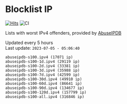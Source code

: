# Blocklist IP

[![Hits](https://hits.seeyoufarm.com/api/count/incr/badge.svg?url=https%3A%2F%2Fgithub.com%2Fborestad%2Fblocklist-ip%2F&count_bg=%2379C83D&title_bg=%23555555&icon=&icon_color=%23E7E7E7&title=hits&edge_flat=false)](https://hits.seeyoufarm.com)  ![CI](https://img.shields.io/github/workflow/status/borestad/blocklist-ip/CI?style=flat-square)

Lists with worst IPv4 offenders, provided by [AbuseIPDB](https://www.abuseipdb.com/)

<!-- FOOTER-PLACEHOLDER -->
Updated every 5 hours<br>
Last update: `2023-07-05 - 05:06:40`
```
abuseipdb-s100.ipv4 (17071 ip)
abuseipdb-s100-1d.ipv4 (29119 ip)
abuseipdb-s100-2d.ipv4 (33381 ip)
abuseipdb-s100-3d.ipv4 (35988 ip)
abuseipdb-s100-7d.ipv4 (42599 ip)
abuseipdb-s100-30d.ipv4 (49910 ip)
abuseipdb-s100-60d.ipv4 (86641 ip)
abuseipdb-s100-90d.ipv4 (134677 ip)
abuseipdb-s100-120d.ipv4 (157799 ip)
abuseipdb-s100-all.ipv4 (316846 ip)
```
